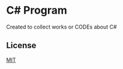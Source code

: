 
# C# Program

Created to collect works or CODEs about C#

## License

[MIT](https://choosealicense.com/licenses/mit/)
